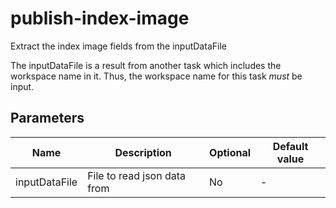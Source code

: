 # publish-index-image

Extract the index image fields from the inputDataFile

The inputDataFile is a result from another task which includes the workspace name in it. Thus,
the workspace name for this task *must* be input.

## Parameters

| Name | Description | Optional | Default value |
|------|-------------|----------|---------------|
| inputDataFile | File to read json data from | No | - |
